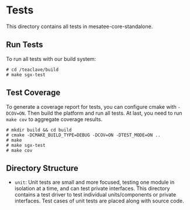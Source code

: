 # Tests 

This directory contains all tests in mesatee-core-standalone.

## Run Tests

To run all tests with our build system:

```
# cd /teaclave/build
# make sgx-test
```

## Test Coverage

To generate a coverage report for tests, you can configure cmake with `-DCOV=ON`. Then build the platform and run all tests. 
At last, you need to run `make cov` to aggregate coverage results.

```
# mkdir build && cd build
# cmake -DCMAKE_BUILD_TYPE=DEBUG -DCOV=ON -DTEST_MODE=ON ..
# make
# make sgx-test
# make cov
```

## Directory Structure

- `unit`:
  Unit tests are small and more focused, testing one module in isolation at a
  time, and can test private interfaces. This directory contains a test driver to
  test individual units/components or private interfaces. Test cases of unit
  tests are placed along with source code.

